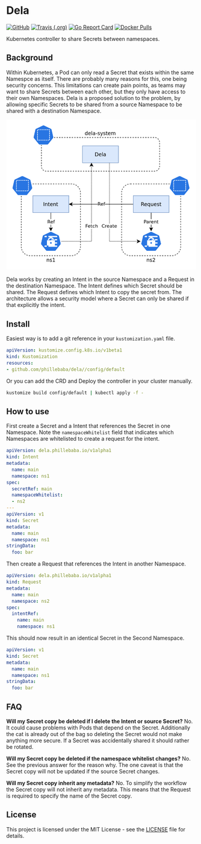# Dela
[![GitHub](https://img.shields.io/github/license/phillebaba/dela)](https://github.com/phillebaba/dela)
[![Travis (.org)](https://img.shields.io/travis/phillebaba/dela)](https://travis-ci.org/phillebaba/dela)
[![Go Report Card](https://goreportcard.com/badge/github.com/phillebaba/dela)](https://goreportcard.com/report/github.com/phillebaba/dela)
[![Docker Pulls](https://img.shields.io/docker/pulls/phillebaba/dela)](https://hub.docker.com/r/phillebaba/dela)

Kubernetes controller to share Secrets between namespaces.

## Background
Within Kubernetes, a Pod can only read a Secret that exists within the same Namespce as itself. There are probably many reasons for this, one being security concerns. This limitations can create pain points, as teams may want to share Secrets between each other, but they only have access to their own Namespaces. Dela is a proposed solution to the problem, by allowing specific Secrets to be shared from a source Namespace to be shared with a destination Namespace.

<p align="center">
  <img src="./assets/overview.png">
</p>

Dela works by creating an Intent in the source Namespace and a Request in the destination Namespace. The Intent defines which Secret should be shared. The Request defines which Intent to copy the secret from. The architecture allows a security model where a Secret can only be shared if that explicitly the intent.

## Install
Easiest way is to add a git reference in your `kustomization.yaml` file.
```yaml
apiVersion: kustomize.config.k8s.io/v1beta1
kind: Kustomization
resources:
- github.com/phillebaba/dela//config/default
```

Or you can add the CRD and Deploy the controller in your cluster manually.
```bash
kustomize build config/default | kubectl apply -f -
```

## How to use
First create a Secret and a Intent that references the Secret in one Namespace. Note the `namespaceWhitelist` field that indicates which Namespaces are whitelisted to create a request for the intent.
```yaml
apiVersion: dela.phillebaba.io/v1alpha1
kind: Intent
metadata:
  name: main
  namespace: ns1
spec:
  secretRef: main
  namespaceWhitelist:
  - ns2
---
apiVersion: v1
kind: Secret
metadata:
  name: main
  namespace: ns1
stringData:
  foo: bar
```

Then create a Request that references the Intent in another Namespace.
```yaml
apiVersion: dela.phillebaba.io/v1alpha1
kind: Request
metadata:
  name: main
  namespace: ns2
spec:
  intentRef:
    name: main
    namespace: ns1
```

This should now result in an identical Secret in the Second Namespace.
```yaml
apiVersion: v1
kind: Secret
metadata:
  name: main
  namespace: ns1
stringData:
  foo: bar
```

## FAQ
**Will my Secret copy be deleted if I delete the Intent or source Secret?**
No. It could cause problems with Pods that depend on the Secret. Additionally the cat is already out of the bag so deleting the Secret would not make anything more secure. If a Secret was accidentally shared it should rather be rotated.

**Will my Secret copy be deleted if the namespace whitelist changes?**
No. See the previous answer for the reason why. The one caveat is that the Secret copy will not be updated if the source Secret changes.

**Will my Secret copy inherit any metadata?**
No. To simplify the workflow the Secret copy will not inherit any metadata. This means that the Request is required to specify the name of the Secret copy.

## License
This project is licensed under the MIT License - see the [LICENSE](LICENSE) file for details.

